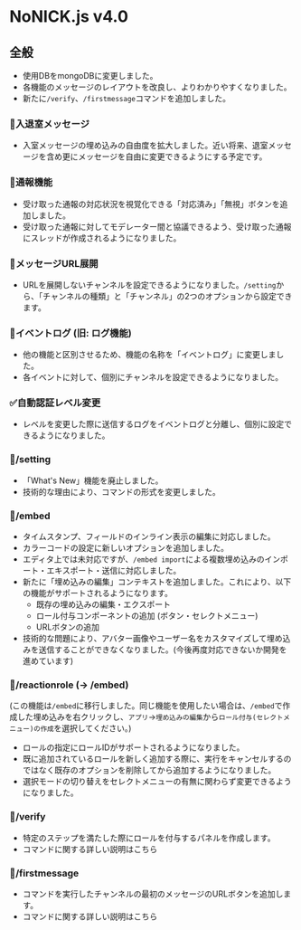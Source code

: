 # NoNICK.js v4.0

## 全般
* 使用DBをmongoDBに変更しました。
* 各機能のメッセージのレイアウトを改良し、よりわかりやすくなりました。
* 新たに`/verify`、`/firstmessage`コマンドを追加しました。

### 🚪入退室メッセージ
* 入室メッセージの埋め込みの自由度を拡大しました。近い将来、退室メッセージを含め更にメッセージを自由に変更できるようにする予定です。

### 📢通報機能
* 受け取った通報の対応状況を視覚化できる「対応済み」「無視」ボタンを追加しました。
* 受け取った通報に対してモデレーター間と協議できるよう、受け取った通報にスレッドが作成されるようになりました。

### 🔗メッセージURL展開
* URLを展開しないチャンネルを設定できるようになりました。`/setting`から、「チャンネルの種類」と「チャンネル」の2つのオプションから設定できます。

### 📝イベントログ (旧: ログ機能)
* 他の機能と区別させるため、機能の名称を「イベントログ」に変更しました。
* 各イベントに対して、個別にチャンネルを設定できるようになりました。

### ✅自動認証レベル変更
* レベルを変更した際に送信するログをイベントログと分離し、個別に設定できるようになりました。

### 🔨/setting
* 「What's New」機能を廃止しました。
* 技術的な理由により、コマンドの形式を変更しました。

### 💬/embed
* タイムスタンプ、フィールドのインライン表示の編集に対応しました。
* カラーコードの設定に新しいオプションを追加しました。
* エディタ上では未対応ですが、`/embed import`による複数埋め込みのインポート・エキスポート・送信に対応しました。
* 新たに「埋め込みの編集」コンテキストを追加しました。これにより、以下の機能がサポートされるようになります。
  * 既存の埋め込みの編集・エクスポート
  * ロール付与コンポーネントの追加 (ボタン・セレクトメニュー)
  * URLボタンの追加
* 技術的な問題により、アバター画像やユーザー名をカスタマイズして埋め込みを送信することができなくなりました。(今後再度対応できないか開発を進めています)

### 🎨/reactionrole (→ /embed)
(この機能は`/embed`に移行しました。同じ機能を使用したい場合は、`/embed`で作成した埋め込みを右クリックし、`アプリ`→`埋め込みの編集`から`ロール付与(セレクトメニュー)の作成`を選択してください。)
* ロールの指定にロールIDがサポートされるようになりました。
* 既に追加されているロールを新しく追加する際に、実行をキャンセルするのではなく既存のオプションを削除してから追加するようになりました。
* 選択モードの切り替えをセレクトメニューの有無に関わらず変更できるようになりました。

### 🧪/verify
* 特定のステップを満たした際にロールを付与するパネルを作成します。
* コマンドに関する詳しい説明はこちら

### 🔎/firstmessage
* コマンドを実行したチャンネルの最初のメッセージのURLボタンを追加します。
* コマンドに関する詳しい説明はこちら
